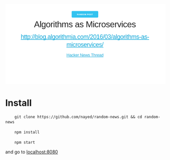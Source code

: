 <img src="screenshot.png" />

# Install

```
    git clone https://github.com/nayed/random-news.git && cd random-news

    npm install

    npm start
```

and go to [localhost:8080](http://localhost:8080)